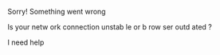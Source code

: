 
Sorry! Something went wrong


Is your netw ork connection unstab le or b row ser outd ated ?


I need help

